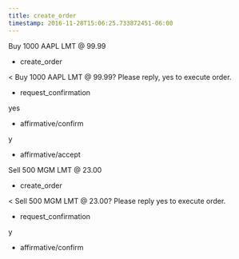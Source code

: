 ```yaml
---
title: create_order
timestamp: 2016-11-28T15:06:25.733872451-06:00
---
```


Buy 1000 AAPL LMT @ 99.99
* create_order

< Buy 1000 AAPL LMT @ 99.99?  Please reply, yes to execute order.
* request_confirmation

yes
* affirmative/confirm

y
* affirmative/accept

Sell 500 MGM LMT @ 23.00
* create_order

< Sell 500 MGM LMT @ 23.00?  Please reply yes to execute order.
* request_confirmation

y
* affirmative/confirm
